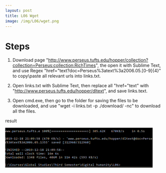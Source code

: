 ```yaml
---
layout: post
title: L06 Wget
image: /img/L06/wget.png
---
```


# Steps

1. Download page "http://www.perseus.tufts.edu/hopper/collection?collection=Perseus:collection:RichTimes", the open it with Sublime Text, and use Regex "href="text\?doc=Perseus%3atext%3a2006.05.[0-9]{4}" to copy\paste all relevant urls into links.txt.

2. Open links.txt with Sublime Text, then replace all "href="text" with "http://www.perseus.tufts.edu/hopper/dltext", and save links.text.

3. Open cmd.exe, then go to the folder for saving the files to be downloaded, and use "wget -i links.txt -p ./download/ -nc" to download all the files.

result

![result](/img/L06/06a.png)

